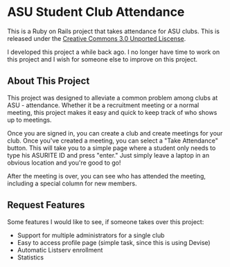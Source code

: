 ASU Student Club Attendance
===========================
This is a Ruby on Rails project that takes attendance for ASU clubs. This is released under the
[Creative Commons 3.0 Unported Liscense](http://creativecommons.org/licenses/by/3.0/).

I developed this project a while back ago. I no longer have time to work on this project and I wish
for someone else to improve on this project.
## About This Project
This project was designed to alleviate a common problem among clubs at ASU - attendance. Whether it
be a recruitment meeting or a normal meeting, this project makes it easy and quick to keep track of
who shows up to meetings.

Once you are signed in, you can create a club and create meetings for your club. Once you've created a
meeting, you can select a "Take Attendance" button. This will take you to a simple page where a student
only needs to type his ASURITE ID and press "enter." Just simply leave a laptop in an obvious location
and you're good to go!

After the meeting is over, you can see who has attended the meeting, including a special column for
new members.

## Request Features
Some features I would like to see, if someone takes over this project:
* Support for multiple administrators for a single club
* Easy to access profile page (simple task, since this is using Devise)
* Automatic Listserv enrollment
* Statistics
